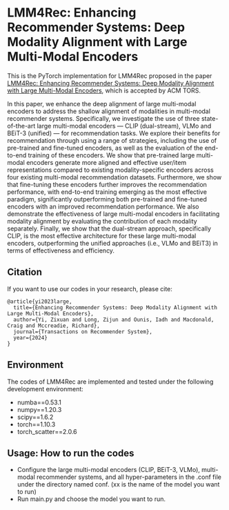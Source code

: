 # LMM4Rec: Enhancing Recommender Systems: Deep Modality Alignment with Large Multi-Modal Encoders
This is the PyTorch implementation for LMM4Rec proposed in the paper [LMM4Rec: Enhancing Recommender Systems: Deep Modality Alignment with Large Multi-Modal Encoders](https://arxiv.org/abs/2310.20343), which is accepted by ACM TORS.

In this paper, we enhance the deep alignment of large multi-modal encoders to address the shallow alignment of modalities in multi-modal recommender systems. Specifically, we investigate the use of three state-of-the-art large multi-modal encoders — CLIP (dual-stream), VLMo and BEiT-3 (unified) — for recommendation tasks. We explore their benefits for recommendation through using a range of strategies, including the use of pre-trained and fine-tuned encoders, as well as the evaluation of the end-to-end training of these encoders. We show that pre-trained large multi-modal encoders generate more aligned and effective user/item representations compared to existing modality-specific encoders across four existing multi-modal recommendation datasets. Furthermore, we show that fine-tuning these encoders further improves the recommendation performance, with end-to-end training emerging as the most effective paradigm, significantly outperforming both pre-trained and fine-tuned encoders with an improved recommendation performance. We also demonstrate the effectiveness of large multi-modal encoders in facilitating modality alignment by evaluating the contribution of each modality separately. Finally, we show that the dual-stream approach, specifically CLIP, is the most effective architecture for these large multi-modal encoders, outperforming the unified approaches (i.e., VLMo and BEiT3) in terms of effectiveness and efficiency.

## Citation
If you want to use our codes in your research, please cite:
```
@article{yi2023large,
  title={Enhancing Recommender Systems: Deep Modality Alignment with Large Multi-Modal Encoders},
  author={Yi, Zixuan and Long, Zijun and Ounis, Iadh and Macdonald, Craig and Mccreadie, Richard},
  journal={Transactions on Recommender System},
  year={2024}
}

```

## Environment
The codes of LMM4Rec are implemented and tested under the following development environment:
* numba==0.53.1
* numpy==1.20.3
* scipy==1.6.2
* torch==1.10.3
* torch_scatter==2.0.6

## Usage: How to run the codes
* Configure the large multi-modal encoders (CLIP, BEiT-3, VLMo), multi-modal recommender systems, and all hyper-parameters in the .conf file under the directory named conf. (xx is the name of the model you want to run)</li>
* Run main.py and choose the model you want to run.</li>

